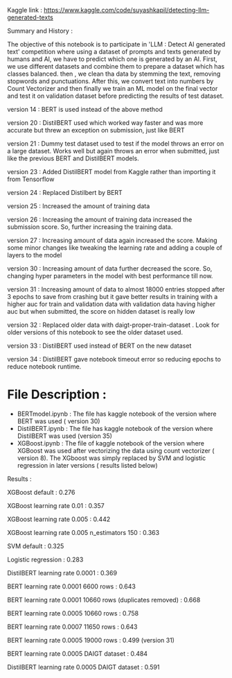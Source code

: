 Kaggle link : https://www.kaggle.com/code/suyashkapil/detecting-llm-generated-texts

Summary and History :

The objective of this notebook is to participate in 'LLM : Detect AI generated text' competition where using a dataset of prompts and texts generated by humans and AI, we have to predict which one is generated by an AI. First, we use different datasets and combine them to prepare a dataset which has classes balanced. then , we clean tha data by stemming the text, removing stopwords and punctuations. After this, we convert text into numbers by Count Vectorizer and then finally we train an ML model on the final vector and test it on validation dataset before predicting the results of test dataset.

version 14 : BERT is used instead of the above method

version 20 : DistilBERT used which worked way faster and was more accurate but threw an exception on submission, just like BERT

version 21 : Dummy test dataset used to test if the model throws an error on a large dataset. Works well but again throws an error when submitted, just like the previous BERT and DistilBERT models.

version 23 : Added DistilBERT model from Kaggle rather than importing it from Tensorflow

version 24 : Replaced Distilbert by BERT

version 25 : Increased the amount of training data

version 26 : Increasing the amount of training data increased the submission score. So, further increasing the training data.

version 27 : Increasing amount of data again increased the score. Making some minor changes like tweaking the learning rate and adding a couple of layers to the model

version 30 : Increasing amount of data further decreased the score. So, changing hyper parameters in the model with best performance till now.

version 31 : Increasing amount of data to almost 18000 entries stopped after 3 epochs to save from crashing but it gave better results in training with a higher auc for train and validation data with validation data having higher auc but when submitted, the score on hidden dataset is really low

version 32 : Replaced older data with daigt-proper-train-dataset . Look for older versions of this notebook to see the older dataset used.

version 33 : DistilBERT used instead of BERT on the new dataset

version 34 : DistilBERT gave notebook timeout error so reducing epochs to reduce notebook runtime.

# File Description :

* BERTmodel.ipynb : The file has kaggle notebook of the version where BERT was used ( version 30)
* DistilBERT.ipynb : The file has kaggle notebook  of the version where DistilBERT was used (version 35)
* XGBoost.ipynb : The file of kaggle notebook of the version where XGBoost was used after vectorizing the data using count vectorizer ( version 8). The XGboost was simply replaced by SVM and logistic regression in later versions ( results listed below)


Results :

XGBoost default : 0.276

XGBoost learning rate 0.01 : 0.357

XGBoost learning rate 0.005 : 0.442

XGBoost learning rate 0.005 n_estimators 150 : 0.363

SVM default : 0.325

Logistic regression : 0.283

DistilBERT learning rate 0.0001 : 0.369

BERT learning rate 0.0001 6600 rows : 0.643

BERT learning rate 0.0001 10660 rows (duplicates removed) : 0.668

BERT learning rate 0.0005 10660 rows : 0.758

BERT learning rate 0.0007 11650 rows : 0.643

BERT learning rate 0.0005 19000 rows : 0.499 (version 31)

BERT learning rate 0.0005 DAIGT dataset : 0.484

DistilBERT learning rate 0.0005 DAIGT dataset : 0.591

